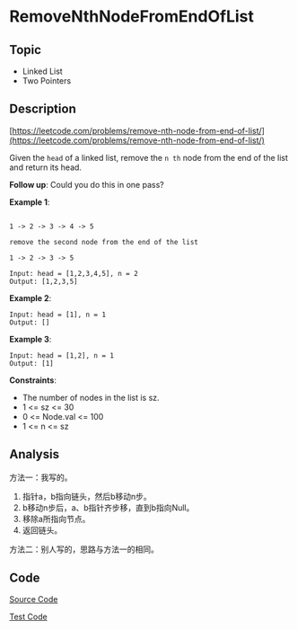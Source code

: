 # RemoveNthNodeFromEndOfList

## Topic

- Linked List
- Two Pointers

## Description

[https://leetcode.com/problems/remove-nth-node-from-end-of-list/](https://leetcode.com/problems/remove-nth-node-from-end-of-list/)

Given the `head` of a linked list, remove the `n th` node from the end of the list and return its head.

**Follow up**: Could you do this in one pass?

**Example 1**:

```

1 -> 2 -> 3 -> 4 -> 5

remove the second node from the end of the list

1 -> 2 -> 3 -> 5

Input: head = [1,2,3,4,5], n = 2
Output: [1,2,3,5]
```

**Example 2**:

```
Input: head = [1], n = 1
Output: []
```

**Example 3**:

```
Input: head = [1,2], n = 1
Output: [1]
```

**Constraints**:

- The number of nodes in the list is sz.
- 1 <= sz <= 30
- 0 <= Node.val <= 100
- 1 <= n <= sz

## Analysis

方法一：我写的。

1. 指针a，b指向链头，然后b移动n步。
2. b移动n步后，a、b指针齐步移，直到b指向Null。
3. 移除a所指向节点。
4. 返回链头。

方法二：别人写的，思路与方法一的相同。

## Code

[Source Code](../../src/main/java/com/lun/medium/RemoveNthNodeFromEndOfList.java)

[Test Code](../../src/test/java/com/lun/medium/RemoveNthNodeFromEndOfListTest.java)

